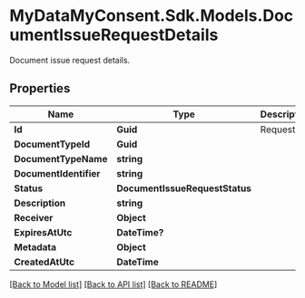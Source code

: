# MyDataMyConsent.Sdk.Models.DocumentIssueRequestDetails
Document issue request details.

## Properties

Name | Type | Description | Notes
------------ | ------------- | ------------- | -------------
**Id** | **Guid** | Request Id. | 
**DocumentTypeId** | **Guid** |  | 
**DocumentTypeName** | **string** |  | 
**DocumentIdentifier** | **string** |  | 
**Status** | **DocumentIssueRequestStatus** |  | [optional] 
**Description** | **string** |  | 
**Receiver** | **Object** |  | 
**ExpiresAtUtc** | **DateTime?** |  | [optional] 
**Metadata** | **Object** |  | [optional] 
**CreatedAtUtc** | **DateTime** |  | 

[[Back to Model list]](../README.md#documentation-for-models) [[Back to API list]](../README.md#documentation-for-api-endpoints) [[Back to README]](../README.md)


